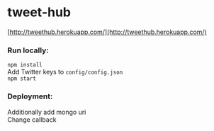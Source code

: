 # tweet-hub

[http://tweethub.herokuapp.com/](http://tweethub.herokuapp.com/)

### Run locally:
```npm install```<br />
Add Twitter keys to ```config/config.json```<br />
```npm start```

### Deployment:
Additionally add mongo uri<br />
Change callback 

